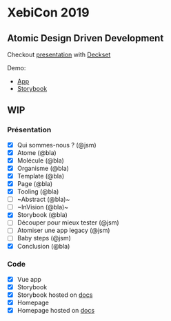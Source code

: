 # XebiCon 2019
## Atomic Design Driven Development

Checkout [presentation](atomic-design-driven-development.md) with [Deckset](https://www.deckset.com/)

Demo:
- [App](https://xebia-france.github.io/xebicon19-atomic-design-driven-development/app/)
- [Storybook](https://xebia-france.github.io/xebicon19-atomic-design-driven-development/sb/)

## WIP

### Présentation

- [x] Qui sommes-nous ? (@jsm)
- [x] Atome (@bla)
- [x] Molécule (@bla)
- [x] Organisme (@bla)
- [x] Template (@bla)
- [x] Page (@bla)
- [x] Tooling (@bla)
- [ ] ~Abstract (@bla)~
- [ ] ~InVision (@bla)~
- [x] Storybook (@bla)
- [ ] Découper pour mieux tester (@jsm)
- [ ] Atomiser une app legacy (@jsm)
- [ ] Baby steps (@jsm)
- [x] Conclusion (@bla)

### Code

- [x] Vue app
- [x] Storybook
- [x] Storybook hosted on [docs](./docs)
- [x] Homepage
- [x] Homepage hosted on [docs](./docs)
